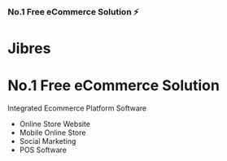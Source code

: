 ### No.1 Free eCommerce Solution ⚡

# Jibres
# No.1 Free eCommerce Solution

Integrated Ecommerce Platform Software

+ Online Store Website 
+ Mobile Online Store 
+ Social Marketing 
+ POS Software
